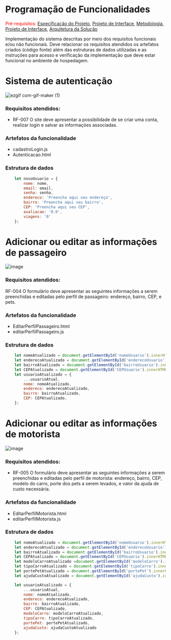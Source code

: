 # Programação de Funcionalidades

<span style="color:red">Pré-requisitos: <a href="2-Especificação do Projeto.md"> Especificação do Projeto</a></span>, <a href="3-Projeto de Interface.md"> Projeto de Interface</a>, <a href="4-Metodologia.md"> Metodologia</a>, <a href="3-Projeto de Interface.md"> Projeto de Interface</a>, <a href="5-Arquitetura da Solução.md"> Arquitetura da Solução</a>

Implementação do sistema descritas por meio dos requisitos funcionais e/ou não funcionais. Deve relacionar os requisitos atendidos os artefatos criados (código fonte) além das estruturas de dados utilizadas e as instruções para acesso e verificação da implementação que deve estar funcional no ambiente de hospedagem.

# Sistema de autenticação
![ezgif com-gif-maker (1)](https://user-images.githubusercontent.com/62656936/173402311-fe243238-2ab5-46ef-b201-c82cb6e7e430.gif)

### Requisitos atendidos:
- RF-007 	O site deve apresentar a possibilidade de se criar uma conta, realizar login e salvar as informações associadas.
### Artefatos da funcionalidade
- cadastroLogin.js
- Autenticacao.html
### Estrutura de dados
```js
	let novoUsuario = {
		nome: nome,
		email: email,
		senha: senha,
		endereco: 'Preencha aqui seu endereço',
		bairro: 'Preencha aqui seu bairro',
		CEP: 'Preencha aqui seu CEP',
		avaliacao: '0.0',
		viagens: '0'
	};
```

# Adicionar ou editar as informações de passageiro
![image](https://user-images.githubusercontent.com/103083123/174585250-450b8a64-7b42-42ab-a9db-3db27c5f2993.png)

### Requisitos atendidos:
RF-004 	O formulário deve apresentar as seguintes informações a serem preenchidas e editadas pelo perfil de passageiro: endereço, bairro, CEP, e pets.
### Artefatos da funcionalidade
- EditarPerfilPassageiro.html
- editarPerfilPassageiro.js
### Estrutura de dados
```js
	let nomeAtualizado = document.getElementById('nomeUsuario').innerHTML;
	let enderecoAtualizado = document.getElementById('enderecoUsuario').innerHTML;
	let bairroAtualizado = document.getElementById('bairroUsuario').innerHTML;
	let CEPAtualizado = document.getElementById('CEPUsuario').innerHTML;
	let usuarioAtualizado = {
		...usuarioAtual,
		nome: nomeAtualizado,
		endereco: enderecoAtualizado,
		bairro: bairroAtualizado,
		CEP: CEPAtualizado,
	};
```
# Adicionar ou editar as informações de motorista
![image](https://user-images.githubusercontent.com/103083123/174589568-a23f2d87-7a22-4a4e-9382-17a0cbe8555c.png)

### Requisitos atendidos:
- RF-005 	O formulário deve apresentar as seguintes informações a serem preenchidas e editadas pelo perfil de motorista: endereço, bairro, CEP, modelo do carro, porte dos pets a serem levados, e valor da ajuda de custo necessária.

### Artefatos da funcionalidade
- EditarPerfilMotorista.html
- editarPerfilMotorista.js
### Estrutura de dados
```js
	let nomeAtualizado = document.getElementById('nomeUsuario').innerHTML;
	let enderecoAtualizado = document.getElementById('enderecoUsuario').innerHTML;
	let bairroAtualizado = document.getElementById('bairroUsuario').innerHTML;
	let CEPAtualizado = document.getElementById('CEPUsuario').innerHTML;
	let modeloCarroAtualizado =document.getElementById('modeloCarro').innerHTML;
	let tipoCarroAtualizado = document.getElementById('tipoCarro').innerHTML;
	let portePetAtualizado = document.getElementById('portePet').innerHTML;
	let ajudaCustoAtualizado = document.getElementById('ajudaCusto').innerHTML;

	let usuarioAtualizado = {
		...usuarioAtual,
		nome: nomeAtualizado,
		endereco: enderecoAtualizado,
		bairro: bairroAtualizado,
		CEP: CEPAtualizado,
		modeloCarro: modeloCarroAtualizado,
		tipoCarro: tipoCarroAtualizado,
		portePet: portePetAtualizado,
		ajudaCusto: ajudaCustoAtualizado
	};
```
